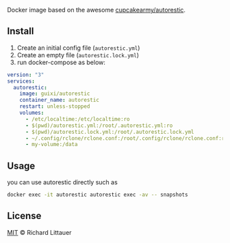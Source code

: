Docker image based on the awesome [cupcakearmy/autorestic](https://github.com/cupcakearmy/autorestic).

## Install
1. Create an initial config file (`autorestic.yml`)
2. Create an empty file (`autorestic.lock.yml`)
3. run docker-compose as below:

``` yaml
version: "3"
services:
  autorestic:
    image: guixi/autorestic
    container_name: autorestic
    restart: unless-stopped
    volumes:
      - /etc/localtime:/etc/localtime:ro
      - $(pwd)/autorestic.yml:/root/.autorestic.yml:ro
      - $(pwd)/autorestic.lock.yml:/root/.autorestic.lock.yml
      - ~/.config/rclone/rclone.conf:/root/.config/rclone/rclone.conf:ro    #optional
      - my-volume:/data
```
## Usage
you can use autorestic directly such as
``` bash
docker exec -it autorestic autorestic exec -av -- snapshots
```

## License

[MIT](LICENSE) © Richard Littauer
